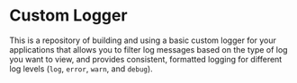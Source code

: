 # Custom Logger

This is a repository of building and using a basic custom logger for your applications that allows you to filter log messages based on the type of log you want to view, and provides consistent, formatted logging for different log levels (`log`, `error`, `warn`, and `debug`).
